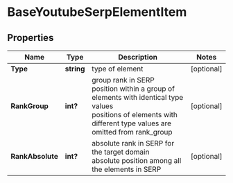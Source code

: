 # BaseYoutubeSerpElementItem


## Properties

| Name | Type | Description | Notes |
|------------ | ------------- | ------------- | -------------|
**Type** | **string** | type of element |[optional]|
**RankGroup** | **int?** | group rank in SERP<br>position within a group of elements with identical type values<br>positions of elements with different type values are omitted from rank_group |[optional]|
**RankAbsolute** | **int?** | absolute rank in SERP for the target domain<br>absolute position among all the elements in SERP |[optional]|